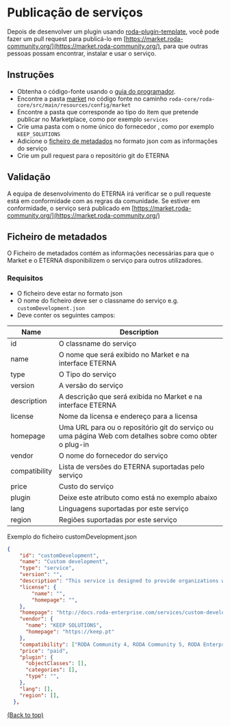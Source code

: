 <div name="top">

# Publicação de serviços


Depois de desenvolver um plugin usando [roda-plugin-template](), você pode fazer
um pull request para publicá-lo em [https://market.roda-community.org/](https://market.roda-community.org/), 
para que outras pessoas possam encontrar, instalar e usar o serviço.

## Instruções
- Obtenha o código-fonte usando o [guia do programador](./Developers_Guide.md).
- Encontre a pasta [market](../roda-core/roda-core/src/main/resources/config/market) no código fonte no caminho `roda-core/roda-core/src/main/resources/config/market`
- Encontre a pasta que corresponde ao tipo do item que pretende publicar no Marketplace, como por exemplo `services`
- Crie uma pasta com o nome único do fornecedor , como por exemplo `KEEP_SOLUTIONS`
- Adicione o [ficheiro de metadados](#metadata-file) no formato json com as informações do serviço
- Crie um pull request para o repositório git do ETERNA

## Validação
A equipa de desenvolvimento do ETERNA irá verificar se o pull requeste está em conformidade com as regras da comunidade.
Se estiver em conformidade, o serviço será publicado em [https://market.roda-community.org/](https://market.roda-community.org/)

## Ficheiro de metadados

O Ficheiro de metadados contém as informações necessárias para que o Market e o ETERNA disponibilizem o serviço para outros utilizadores.

### Requisitos
- O ficheiro deve estar no formato json
- O nome do ficheiro deve ser o classname do serviço e.g. `customDevelopment.json`
- Deve conter os seguintes campos:

| Name            | Description                                                                                            |
|-----------------|--------------------------------------------------------------------------------------------------------|
| id              | O classname do serviço                                                                                 |
| name            | O nome que será exibido no Market e na interface ETERNA                                                  |
| type            | O Tipo do serviço                                                                                      |
| version         | A versão do serviço                                                                                    |
| description     | A descrição que será exibida no Market e na interface ETERNA                                             |
| license         | Nome da licensa e endereço para a licensa                                                              |
| homepage        | Uma URL para ou o repositório git do serviço ou uma página Web com detalhes sobre como obter o plug-in |
| vendor          | O nome do fornecedor do serviço                                                                        |
| compatibility   | Lista de versões do ETERNA suportadas pelo serviço                                                       |
| price           | Custo do serviço                                                                                       |
| plugin          | Deixe este atributo como está no exemplo abaixo                                                        |
| lang            | Linguagens suportadas por este serviço                                                                 |
| region          | Regiões suportadas por este serviço                                                                    |

Exemplo do ficheiro customDevelopment.json
```json
{
    "id": "customDevelopment",
    "name": "Custom development",
    "type": "service",
    "version": "",
    "description": "This service is designed to provide organizations with the flexibility and control they need to achieve their business objectives by creating new Services or integrations that are tailored to their specific requirements. The service covers the full software development life cycle, from initial design and planning to coding, testing, and implementation.",
    "license": {
        "name": "",
        "homepage": "",
    },
    "homepage": "http://docs.roda-enterprise.com/services/custom-development",
    "vendor": {
      "name": "KEEP SOLUTIONS",
      "homepage": "https://keep.pt"
    },
    "compatibility": ["RODA Community 4, RODA Community 5, RODA Enterprise 5"],
    "price": "paid",
    "plugin": {
      "objectClasses": [],
      "categories": [],
      "type": "",
    },
    "lang": [],
    "region": [],
  },
```
[(Back to top)](#top)
